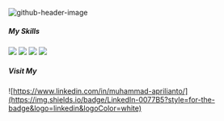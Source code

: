 ![github-header-image](https://github.com/user-attachments/assets/5fd3e108-464f-433d-aeb3-eef0e6c73555)

##### My Skills

<img src="https://img.shields.io/badge/JavaScript-323330?style=for-the-badge&logo=javascript&logoColor=F7DF1E" />
<img src="https://img.shields.io/badge/React-20232A?style=for-the-badge&logo=react&logoColor=61DAFB" />
<img src="https://img.shields.io/badge/Node%20js-339933?style=for-the-badge&logo=nodedotjs&logoColor=white" />
<img src="https://img.shields.io/badge/Amazon_Web_Services-FF9900?style=for-the-badge&logo=amazonwebservices&logoColor=white" />

##### Visit My

![https://www.linkedin.com/in/muhammad-aprilianto/](https://img.shields.io/badge/LinkedIn-0077B5?style=for-the-badge&logo=linkedin&logoColor=white)
